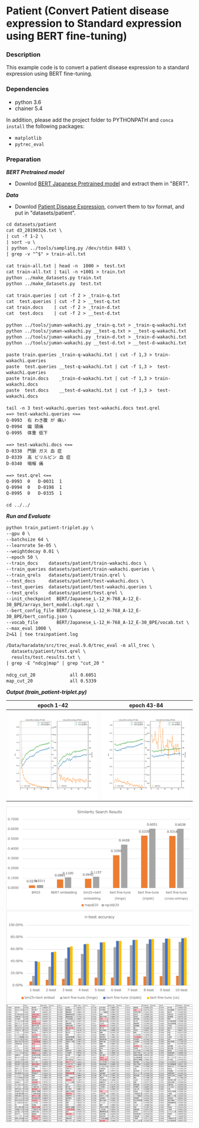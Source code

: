 # Patient (Convert Patient disease expression to Standard expression using BERT fine-tuning)

### Description

This example code is to convert a patient disease expression to a standard expression using BERT fine-tuning.

### Dependencies
- python 3.6
- chainer 5.4

In addition, please add the project folder to PYTHONPATH and `conca install` the following packages:
- `matplotlib`
- `pytrec_eval`

### Preparation ###

***BERT Pretrained model***

  - Downlod [BERT Japanese Pretrained model](http://nlp.ist.i.kyoto-u.ac.jp/index.php?BERT日本語Pretrainedモデル) and extract them in "BERT".

***Data***

  - Downlod [Patient Disease Expression](http://sociocom.jp/~data/2019-pde/data/D3_20190326.xlsx), convert them to tsv format, and put in "datasets/patient".

```
cd datasets/patient
cat d3_20190326.txt \
| cut -f 1-2 \
| sort -u \
| python ../tools/sampling.py /dev/stdin 8483 \
| grep -v "^$" > train-all.txt

cat train-all.txt | head -n  1000 >  test.txt
cat train-all.txt | tail -n +1001 > train.txt
python ../make_datasets.py train.txt
python ../make_datasets.py  test.txt

cat train.queries | cut -f 2 > _train-q.txt
cat  test.queries | cut -f 2 > __test-q.txt
cat train.docs    | cut -f 2 > _train-d.txt
cat  test.docs    | cut -f 2 > __test-d.txt

python ../tools/juman-wakachi.py _train-q.txt > _train-q-wakachi.txt
python ../tools/juman-wakachi.py __test-q.txt > __test-q-wakachi.txt
python ../tools/juman-wakachi.py _train-d.txt > _train-d-wakachi.txt
python ../tools/juman-wakachi.py __test-d.txt > __test-d-wakachi.txt

paste train.queries _train-q-wakachi.txt | cut -f 1,3 > train-wakachi.queries
paste  test.queries __test-q-wakachi.txt | cut -f 1,3 >  test-wakachi.queries
paste train.docs    _train-d-wakachi.txt | cut -f 1,3 > train-wakachi.docs   
paste  test.docs    __test-d-wakachi.txt | cut -f 1,3 >  test-wakachi.docs   

tail -n 3 test-wakachi.queries test-wakachi.docs test.qrel
==> test-wakachi.queries <==
Q-0993	右 わき腹 が 痛い
Q-0994	偏 頭痛
Q-0995	体重 低下

==> test-wakachi.docs <==
D-0338	門脈 ガス 血 症
D-0339	高 ビリルビン 血 症
D-0340	咽喉 痛

==> test.qrel <==
Q-0993	0	D-0031	1
Q-0994	0	D-0198	1
Q-0995	0	D-0335	1

cd ../../
```

***Run and Evaluate***

```
python train_patient-triplet.py \
--gpu 0 \
--batchsize 64 \
--learnrate 5e-05 \
--weightdecay 0.01 \
--epoch 50 \
--train_docs    datasets/patient/train-wakachi.docs \
--train_queries datasets/patient/train-wakachi.queries \
--train_qrels   datasets/patient/train.qrel \
--test_docs     datasets/patient/test-wakachi.docs \
--test_queries  datasets/patient/test-wakachi.queries \
--test_qrels    datasets/patient/test.qrel \
--init_checkpoint  BERT/Japanese_L-12_H-768_A-12_E-30_BPE/arrays_bert_model.ckpt.npz \
--bert_config_file BERT/Japanese_L-12_H-768_A-12_E-30_BPE/bert_config.json \
--vocab_file       BERT/Japanese_L-12_H-768_A-12_E-30_BPE/vocab.txt \
--max_eval 1000 \
2>&1 | tee trainpatient.log
```

```
/Data/haradatm/src/trec_eval.9.0/trec_eval -m all_trec \
  datasets/patient/test.qrel \
  results/test.results.txt \
| grep -E "ndcg|map" | grep "cut_20 "

ndcg_cut_20           	all	0.6051
map_cut_20            	all	0.5339
```

***Output (train_patient-triplet.py)***

|epoch 1-42| epoch 43-84|
|---|---|
![](results/result_patient-triplet-ep_01_42.png)|![](results/result_patient-triplet-ep_43_84.png)

<img src="results/results.png"/>
<img src="results/results-nbest.png"/>
<img src="results/detail.png"/>
